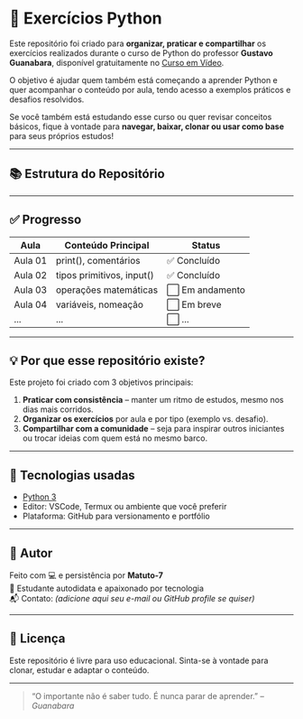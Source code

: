 # 🐍 Exercícios Python

Este repositório foi criado para **organizar, praticar e compartilhar** os exercícios realizados durante o curso de Python do professor **Gustavo Guanabara**, disponível gratuitamente no [Curso em Vídeo](https://www.cursoemvideo.com/).

O objetivo é ajudar quem também está começando a aprender Python e quer acompanhar o conteúdo por aula, tendo acesso a exemplos práticos e desafios resolvidos.

Se você também está estudando esse curso ou quer revisar conceitos básicos, fique à vontade para **navegar, baixar, clonar ou usar como base** para seus próprios estudos!

---

## 📚 Estrutura do Repositório
---

## ✅ Progresso

| Aula | Conteúdo Principal             | Status    |
|------|--------------------------------|-----------|
| Aula 01 | print(), comentários        | ✅ Concluído |
| Aula 02 | tipos primitivos, input()   | ✅ Concluído |
| Aula 03 | operações matemáticas       | ⬜ Em andamento |
| Aula 04 | variáveis, nomeação         | ⬜ Em breve |
| ...     | ...                         | ⬜ ...       |

---

## 💡 Por que esse repositório existe?

Este projeto foi criado com 3 objetivos principais:

1. **Praticar com consistência** – manter um ritmo de estudos, mesmo nos dias mais corridos.
2. **Organizar os exercícios** por aula e por tipo (exemplo vs. desafio).
3. **Compartilhar com a comunidade** – seja para inspirar outros iniciantes ou trocar ideias com quem está no mesmo barco.

---

## 🧠 Tecnologias usadas

- [Python 3](https://www.python.org/)
- Editor: VSCode, Termux ou ambiente que você preferir
- Plataforma: GitHub para versionamento e portfólio

---

## 👤 Autor

Feito com 💻 e persistência por **Matuto-7**  
📍 Estudante autodidata e apaixonado por tecnologia  
📬 Contato: *(adicione aqui seu e-mail ou GitHub profile se quiser)*

---

## 📌 Licença

Este repositório é livre para uso educacional. Sinta-se à vontade para clonar, estudar e adaptar o conteúdo.

---

> “O importante não é saber tudo. É nunca parar de aprender.” – *Guanabara*

